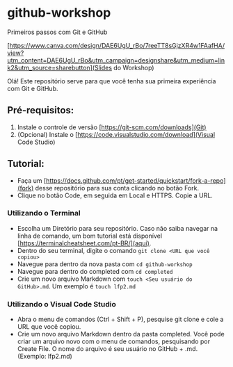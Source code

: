 # github-workshop

Primeiros passos com Git e GitHub

[https://www.canva.com/design/DAE6UgU_rBo/7reeTT8sGjzXR4w1FAafHA/view?utm_content=DAE6UgU_rBo&utm_campaign=designshare&utm_medium=link2&utm_source=sharebutton](Slides do Workshop)

Olá! Este repositório serve para que você tenha sua primeira experiência com Git e GitHub.

## Pré-requisitos:

1. Instale o controle de versão [https://git-scm.com/downloads](Git)
2. (Opcional) Instale o [https://code.visualstudio.com/download](Visual Code Studio)

## Tutorial:

- Faça um [https://docs.github.com/pt/get-started/quickstart/fork-a-repo](fork) desse repositório para sua conta clicando no botão Fork.
- Clique no botão Code, em seguida em Local e HTTPS. Copie a URL.

### Utilizando o Terminal

- Escolha um Diretório para seu repositório. Caso não saiba navegar na linha de comando, um bom tutorial está disponível [https://terminalcheatsheet.com/pt-BR/](aqui).
- Dentro do seu terminal, digite o comando `git clone <URL que você copiou>`
- Navegue para dentro da nova pasta com `cd github-workshop`
- Navegue para dentro do completed com `cd completed`
- Crie um novo arquivo Markdown com `touch <Seu usuário do GitHub>.md`. Um exemplo é `touch lfp2.md`

### Utilizando o Visual Code Studio

- Abra o menu de comandos (Ctrl + Shift + P), pesquise git clone e cole a URL que você copiou.
- Crie um novo arquivo Markdown dentro da pasta completed. Você pode criar um arquivo novo com o menu de comandos, pesquisando por Create File. O nome do arquivo é seu usuário no GitHub + .md. (Exemplo: lfp2.md)

